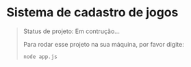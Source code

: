 <h1> Sistema de cadastro de jogos </h1>

>Status de projeto: Em contrução...
>
>Para rodar esse projeto na sua máquina, por favor digite:
>
>```
>node app.js
>```
